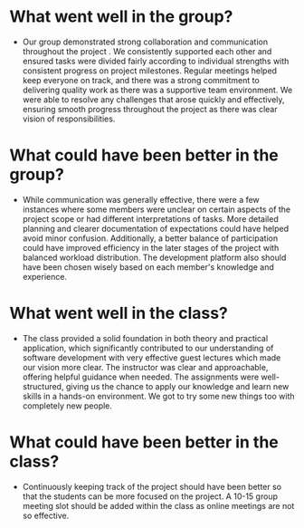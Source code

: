 # What went well in the group?

* Our group demonstrated strong collaboration and communication throughout the project . We consistently supported each other and ensured tasks were divided fairly according to individual strengths with consistent progress on project milestones. Regular meetings helped keep everyone on track, and there was a strong commitment to delivering quality work as there was a supportive team environment. We were able to resolve any challenges that arose quickly and effectively, ensuring smooth progress throughout the project as there was clear vision of responsibilities.

# What could have been better in the group?

* While communication was generally effective, there were a few instances where some members were unclear on certain aspects of the project scope or had different interpretations of tasks. More detailed planning and clearer documentation of expectations could have helped avoid minor confusion. Additionally, a better balance of participation could have improved efficiency in the later stages of the project with balanced workload distribution. The development platform also should have been chosen wisely based on each member's knowledge and experience.

# What went well in the class?

* The class provided a solid foundation in both theory and practical application, which significantly contributed to our understanding of software development with very effective guest lectures which made our vision more clear. The instructor was clear and approachable, offering helpful guidance when needed. The assignments were well-structured, giving us the chance to apply our knowledge and learn new skills in a hands-on environment. We got to try some new things too with completely new people.

# What could have been better in the class?

* Continuously keeping track of the project should have been better so that the students can be more focused on the project. A 10-15 group meeting slot should be added within the class as online meetings are not so effective.

